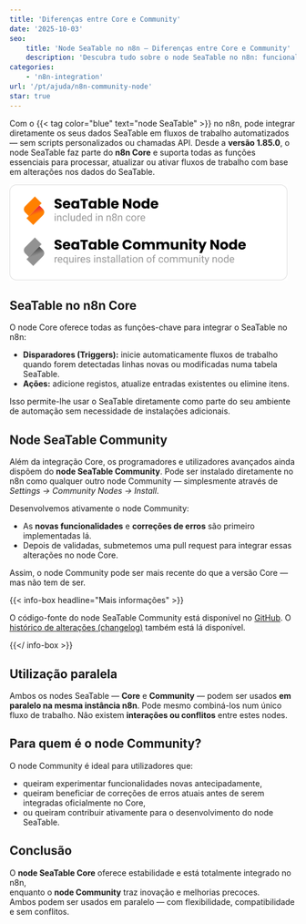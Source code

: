 ```yaml
---
title: 'Diferenças entre Core e Community'
date: '2025-10-03'
seo:
    title: 'Node SeaTable no n8n – Diferenças entre Core e Community'
    description: 'Descubra tudo sobre o node SeaTable no n8n: funcionalidades da versão Core a partir da 1.85.0, vantagens do node Community e como usar ambos em paralelo sem conflitos.'
categories:
    - 'n8n-integration'
url: '/pt/ajuda/n8n-community-node'
star: true
---
```


Com o {{< tag color="blue" text="node SeaTable" >}} no n8n, pode integrar diretamente os seus dados SeaTable em fluxos de trabalho automatizados — sem scripts personalizados ou chamadas API. Desde a **versão 1.85.0**, o node SeaTable faz parte do **n8n Core** e suporta todas as funções essenciais para processar, atualizar ou ativar fluxos de trabalho com base em alterações nos dados do SeaTable.

![Logo of core and community node](community-vs-core.png)

## SeaTable no n8n Core

O node Core oferece todas as funções-chave para integrar o SeaTable no n8n:

- **Disparadores (Triggers):** inicie automaticamente fluxos de trabalho quando forem detectadas linhas novas ou modificadas numa tabela SeaTable.
- **Ações:** adicione registos, atualize entradas existentes ou elimine itens.

Isso permite-lhe usar o SeaTable diretamente como parte do seu ambiente de automação sem necessidade de instalações adicionais.

## Node SeaTable Community

Além da integração Core, os programadores e utilizadores avançados ainda dispõem do **node SeaTable Community**. Pode ser instalado diretamente no n8n como qualquer outro node Community — simplesmente através de _Settings → Community Nodes → Install_.

Desenvolvemos ativamente o node Community:

- As **novas funcionalidades** e **correções de erros** são primeiro implementadas lá.
- Depois de validadas, submetemos uma pull request para integrar essas alterações no node Core.

Assim, o node Community pode ser mais recente do que a versão Core — mas não tem de ser.

{{< info-box headline="Mais informações" >}}

O código-fonte do node SeaTable Community está disponível no [GitHub](https://github.com/seatable/n8n-node). O [histórico de alterações (changelog)](https://github.com/seatable/n8n-node/blob/master/CHANGELOG.md) também está lá disponível.

{{</ info-box >}}

## Utilização paralela

Ambos os nodes SeaTable — **Core** e **Community** — podem ser usados **em paralelo na mesma instância n8n**. Pode mesmo combiná-los num único fluxo de trabalho. Não existem **interações ou conflitos** entre estes nodes.

## Para quem é o node Community?

O node Community é ideal para utilizadores que:

- queiram experimentar funcionalidades novas antecipadamente,
- queiram beneficiar de correções de erros atuais antes de serem integradas oficialmente no Core,
- ou queiram contribuir ativamente para o desenvolvimento do node SeaTable.

## Conclusão

O **node SeaTable Core** oferece estabilidade e está totalmente integrado no n8n,  
enquanto o **node Community** traz inovação e melhorias precoces.  
Ambos podem ser usados em paralelo — com flexibilidade, compatibilidade e sem conflitos.
